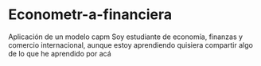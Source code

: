 # Econometr-a-financiera
Aplicación de un modelo capm 
Soy estudiante de economía, finanzas y comercio internacional, aunque estoy aprendiendo quisiera compartir algo de lo que he aprendido por acá
